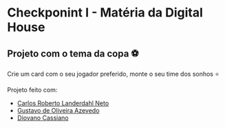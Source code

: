 # Checkponint I - Matéria da Digital House 

## Projeto com o tema da copa ⚽
Crie um card com o seu jogador preferido, monte o seu time dos sonhos ⭐

Projeto feito com: 
* [Carlos Roberto Landerdahl Neto](https://github.com/Carlos-Landerdahl)
* [Gustavo de Oliveira Azevedo](https://github.com/gutolive09)
* [Diovano Cassiano](https://github.com/diovanocf)


